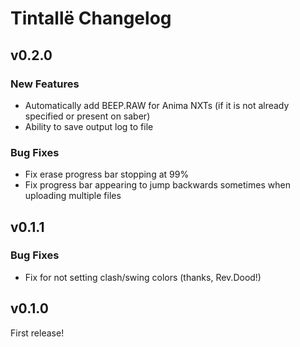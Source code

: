 # Tintallë Changelog

## v0.2.0
### New Features
- Automatically add BEEP.RAW for Anima NXTs (if it is not already specified or present on saber)
- Ability to save output log to file

### Bug Fixes
- Fix erase progress bar stopping at 99%
- Fix progress bar appearing to jump backwards sometimes when uploading multiple files

## v0.1.1
### Bug Fixes
- Fix for not setting clash/swing colors (thanks, Rev.Dood!)

## v0.1.0
First release!